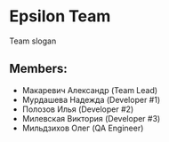 # Epsilon Team
Team slogan 

## Members:
* Макаревич Александр (Team Lead)
* Мурдашева Надежда (Developer #1)
* Полозов Илья (Developer #2)
* Милевская Виктория (Developer #3)
* Мильдзихов Олег (QA Engineer)
